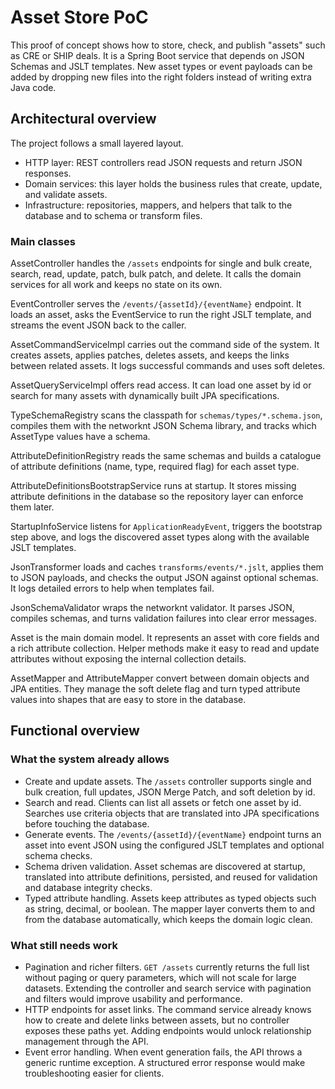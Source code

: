 # Asset Store PoC

This proof of concept shows how to store, check, and publish "assets" such as CRE or SHIP deals. It is a Spring Boot
service that depends on JSON Schemas and JSLT templates. New asset types or event payloads can be added by dropping new
files into the right folders instead of writing extra Java code.

## Architectural overview

The project follows a small layered layout.

- HTTP layer: REST controllers read JSON requests and return JSON responses.
- Domain services: this layer holds the business rules that create, update, and validate assets.
- Infrastructure: repositories, mappers, and helpers that talk to the database and to schema or transform files.

### Main classes

AssetController handles the `/assets` endpoints for single and bulk create, search, read, update, patch, bulk patch, and
delete. It calls the domain services for all work and keeps no state on its own.

EventController serves the `/events/{assetId}/{eventName}` endpoint. It loads an asset, asks the EventService to run the
right JSLT template, and streams the event JSON back to the caller.

AssetCommandServiceImpl carries out the command side of the system. It creates assets, applies patches, deletes assets,
and keeps the links between related assets. It logs successful commands and uses soft deletes.

AssetQueryServiceImpl offers read access. It can load one asset by id or search for many assets with dynamically built JPA
specifications.

TypeSchemaRegistry scans the classpath for `schemas/types/*.schema.json`, compiles them with the networknt JSON Schema
library, and tracks which AssetType values have a schema.

AttributeDefinitionRegistry reads the same schemas and builds a catalogue of attribute definitions (name, type, required
flag) for each asset type.

AttributeDefinitionsBootstrapService runs at startup. It stores missing attribute definitions in the database so the
repository layer can enforce them later.

StartupInfoService listens for `ApplicationReadyEvent`, triggers the bootstrap step above, and logs the discovered asset
types along with the available JSLT templates.

JsonTransformer loads and caches `transforms/events/*.jslt`, applies them to JSON payloads, and checks the output JSON
against optional schemas. It logs detailed errors to help when templates fail.

JsonSchemaValidator wraps the networknt validator. It parses JSON, compiles schemas, and turns validation failures into
clear error messages.

Asset is the main domain model. It represents an asset with core fields and a rich attribute collection. Helper methods
make it easy to read and update attributes without exposing the internal collection details.

AssetMapper and AttributeMapper convert between domain objects and JPA entities. They manage the soft delete flag and turn
typed attribute values into shapes that are easy to store in the database.

## Functional overview

### What the system already allows

- Create and update assets. The `/assets` controller supports single and bulk creation, full updates, JSON Merge Patch,
  and soft deletion by id.
- Search and read. Clients can list all assets or fetch one asset by id. Searches use criteria objects that are translated
  into JPA specifications before touching the database.
- Generate events. The `/events/{assetId}/{eventName}` endpoint turns an asset into event JSON using the configured JSLT
  templates and optional schema checks.
- Schema driven validation. Asset schemas are discovered at startup, translated into attribute definitions, persisted, and
  reused for validation and database integrity checks.
- Typed attribute handling. Assets keep attributes as typed objects such as string, decimal, or boolean. The mapper layer
  converts them to and from the database automatically, which keeps the domain logic clean.

### What still needs work

- Pagination and richer filters. `GET /assets` currently returns the full list without paging or query parameters, which
  will not scale for large datasets. Extending the controller and search service with pagination and filters would improve
  usability and performance.
- HTTP endpoints for asset links. The command service already knows how to create and delete links between assets, but no
  controller exposes these paths yet. Adding endpoints would unlock relationship management through the API.
- Event error handling. When event generation fails, the API throws a generic runtime exception. A structured error
  response would make troubleshooting easier for clients.

